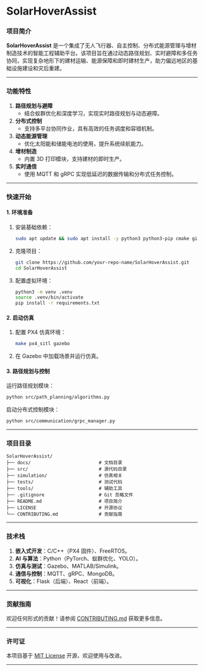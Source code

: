 # **SolarHoverAssist**

### **项目简介**
**SolarHoverAssist** 是一个集成了无人飞行器、自主控制、分布式能源管理与增材制造技术的智能工程辅助平台。该项目旨在通过动态路径规划、实时避障和多任务协同，实现复杂地形下的建材运输、能源保障和即时建材生产，助力偏远地区的基础设施建设和灾后重建。

---

### **功能特性**
1. **路径规划与避障**  
   - 结合蚁群优化和深度学习，实现实时路径规划与动态避障。  
2. **分布式控制**  
   - 支持多平台协同作业，具有高效的任务调度和容错机制。  
3. **动态能源管理**  
   - 优化太阳能和储能电池的使用，提升系统续航能力。  
4. **增材制造**  
   - 内置 3D 打印模块，支持建材的即时生产。  
5. **实时通信**  
   - 使用 MQTT 和 gRPC 实现低延迟的数据传输和分布式任务控制。
---
### **快速开始**

#### **1. 环境准备**
1. 安装基础依赖：
   ```bash
   sudo apt update && sudo apt install -y python3 python3-pip cmake git
   ```
2. 克隆项目：
   ```bash
   git clone https://github.com/your-repo-name/SolarHoverAssist.git
   cd SolarHoverAssist
   ```
3. 配置虚拟环境：
   ```bash
   python3 -m venv .venv
   source .venv/bin/activate
   pip install -r requirements.txt
   ```

#### **2. 启动仿真**
1. 配置 PX4 仿真环境：
   ```bash
   make px4_sitl gazebo
   ```
2. 在 Gazebo 中加载场景并运行仿真。

#### **3. 路径规划与控制**
运行路径规划模块：
   ```bash
   python src/path_planning/algorithms.py
   ```
启动分布式控制模块：
   ```bash
   python src/communication/grpc_manager.py
   ```

---

### **项目目录**
```
SolarHoverAssist/
├── docs/                         # 文档目录
├── src/                          # 源代码目录
├── simulation/                   # 仿真相关
├── tests/                        # 测试代码
├── tools/                        # 辅助工具
├── .gitignore                    # Git 忽略文件
├── README.md                     # 项目简介
├── LICENSE                       # 开源协议
└── CONTRIBUTING.md               # 贡献指南
```

---

### **技术栈**
1. **嵌入式开发**：C/C++（PX4 固件）、FreeRTOS。
2. **AI 与算法**：Python（PyTorch、蚁群优化、YOLO）。
3. **仿真与测试**：Gazebo、MATLAB/Simulink。
4. **通信与控制**：MQTT、gRPC、MongoDB。
5. **可视化**：Flask（后端）、React（前端）。

---

### **贡献指南**
欢迎任何形式的贡献！请参阅 [CONTRIBUTING.md](CONTRIBUTING.md) 获取更多信息。

---

### **许可证**
本项目基于 [MIT License](LICENSE) 开源，欢迎使用与改进。

---
